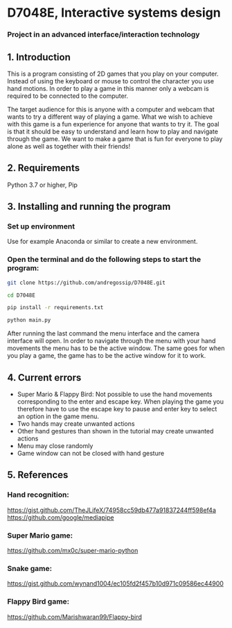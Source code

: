 # D7048E, Interactive systems design
### Project in an advanced interface/interaction technology 

## 1. Introduction
This is a program consisting of 2D games that you play on your computer. Instead of using the keyboard or mouse to control the character you use hand motions. In order to play a game in this manner only a webcam is required to be connected to the computer.

The target audience for this is anyone with a computer and webcam that wants to try a different way of playing a game. What we wish to achieve with this game is a fun experience for anyone that wants to try it. The goal is that it should be easy to understand and learn how to play and navigate through the game. We want to make a game that is fun for everyone to play alone as well as together with their friends!
## 2. Requirements
Python 3.7 or higher,
Pip
## 3. Installing and running the program
###  Set up environment
Use for example Anaconda or similar to create a new environment.

### Open the terminal and do the following steps to start the program:

```bash
git clone https://github.com/andregossip/D7048E.git
```

```bash
cd D7048E
```

```bash
pip install -r requirements.txt
```

```bash
python main.py
```
After running the last command the menu interface and the camera interface will open. In order to navigate through the menu with your hand movements the menu has to be the active window. The same goes for when you play a game, the game has to be the active window for it to work.

## 4. Current errors
- Super Mario & Flappy Bird: Not possible to use the hand movements corresponding to the enter and escape key. When playing the game you therefore have to use the escape key to pause and enter key to select an option in the game menu.
- Two hands may create unwanted actions
- Other hand gestures than shown in the tutorial may create unwanted actions
- Menu may close randomly
- Game window can not be closed with hand gesture

## 5. References
### Hand recognition: 
https://gist.github.com/TheJLifeX/74958cc59db477a91837244ff598ef4a
https://github.com/google/mediapipe

### Super Mario game: 
https://github.com/mx0c/super-mario-python

### Snake game: 
https://gist.github.com/wynand1004/ec105fd2f457b10d971c09586ec44900

### Flappy Bird game:
https://github.com/Marishwaran99/Flappy-bird
